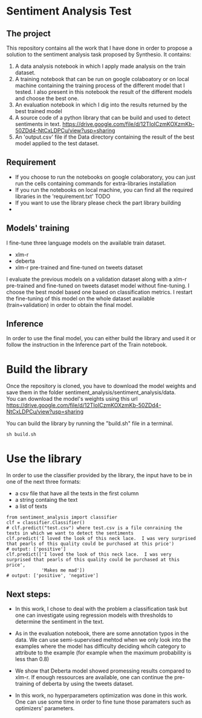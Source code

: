 # Sentiment Analysis Test

## The project
This repository contains all the work that I have done in order to propose a solution to the sentiment analysis task proposed by Synthesio. It contains:
1. A data analysis notebook in which I apply made analysis on the train dataset.
2. A training notebook that can be run on google colaboatory or on local machine containing the training process of the different model that I tested. I also present in this notebook the result of the different models and choose the best one. 
3. An evaluation notebook in which I dig into the results returned by the best trained model
4. A source code of a python library that can be build and used to detect sentiments in text. 
https://drive.google.com/file/d/12TIoICzmKOXzmKb-50ZDd4-NtCxLDPCu/view?usp=sharing
5. An 'output.csv' file if the Data directory containing the result of the best model applied to the test dataset.

## Requirement 
* If you choose to run the notebooks on google colaboratory, you can just run the cells containing commands for extra-libraries installation
* If you run the notebooks on local machine, you can find all the required libraries in the 'requirement.txt' TODO
* If you want to use the library please check the part library building  
*
## Models' training 

I fine-tune three language models on the available train dataset. 
* xlm-r
* deberta
* xlm-r pre-trained and fine-tuned on tweets dataset

I evaluate the previous models on a validation dataset along with a xlm-r pre-trained and fine-tuned on tweets dataset model without fine-tuning. 
I choose the best model based one based on classification metrics. I restart the fine-tuning of this model on the whole dataset available (train+validation) in order to obtain the final model.

## Inference
In order to use the final model, you can either build the library and used it or follow the instruction in the Inference part of the Train notebook.


# Build the library 
Once the repository is cloned, you have to download the model weights and save them in the folder sentiment_analysis/sentiment_analysis/data.<br /> 
You can download the model's weights using this url https://drive.google.com/file/d/12TIoICzmKOXzmKb-50ZDd4-NtCxLDPCu/view?usp=sharing  <br />

You can build the library by running the "build.sh" file in a terminal.
```
sh build.sh
```
# Use the library 
In order to use the classifier provided by the library, the input have to be in one of the next three formats: 
* a csv file that have all the texts in the first column
* a string containg the text 
* a list of texts

```
from sentiment_analysis import classifier
clf = classifier.Classifier()
# clf.predict("test.csv") where test.csv is a file conraining the texts in which we want to detect the sentiments
clf.predict('I loved the look of this neck lace.  I was very surprised that pearls of this quality could be purchased at this price')
# output: ['positive']
clf.predict(['I loved the look of this neck lace.  I was very surprised that pearls of this quality could be purchased at this price',
             'Makes me mad'])
# output: ['positive', 'negative']
```



## Next steps:


*   In this work, I chose to deal with the problem a classification task but one can investigate using regression models with thresholds to determine the sentiment in the text.

*   As in the evaluation notebook, there are some annotation typos in the data. We can use semi-supervised mehtod when we only look into the examples where the model has difficulty deciding whcih category to attribute to the example (for example when the maximum probability is less than 0.8)

* We show that Deberta model showed promessing results compared to xlm-r. If enough ressources are available, one can continue the pre-training of deberta by using the tweets dataset.

* In this work, no hyperparameters optimization was done in this work. One can use some time in order to fine tune those paramaters such as optimizers' parameters.
